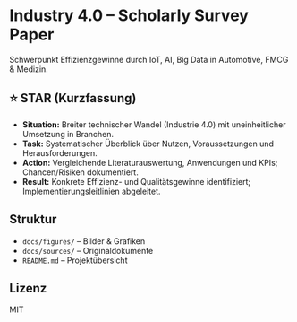 # Industry 4.0 – Scholarly Survey Paper

Schwerpunkt Effizienzgewinne durch IoT, AI, Big Data in Automotive, FMCG & Medizin.

## ⭐ STAR (Kurzfassung)
- **Situation:** Breiter technischer Wandel (Industrie 4.0) mit uneinheitlicher Umsetzung in Branchen.
- **Task:** Systematischer Überblick über Nutzen, Voraussetzungen und Herausforderungen.
- **Action:** Vergleichende Literaturauswertung, Anwendungen und KPIs; Chancen/Risiken dokumentiert.
- **Result:** Konkrete Effizienz- und Qualitätsgewinne identifiziert; Implementierungsleitlinien abgeleitet.

## Struktur
- `docs/figures/` – Bilder & Grafiken
- `docs/sources/` – Originaldokumente
- `README.md` – Projektübersicht

## Lizenz
MIT
